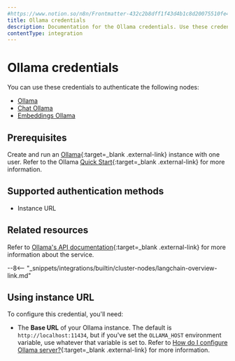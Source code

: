 ```yaml
---
#https://www.notion.so/n8n/Frontmatter-432c2b8dff1f43d4b1c8d20075510fe4
title: Ollama credentials
description: Documentation for the Ollama credentials. Use these credentials to authenticate Ollama in n8n, a workflow automation platform.
contentType: integration
---
```


# Ollama credentials

You can use these credentials to authenticate the following nodes:

* [Ollama](/integrations/builtin/cluster-nodes/sub-nodes/n8n-nodes-langchain.lmollama/)
* [Chat Ollama](/integrations/builtin/cluster-nodes/sub-nodes/n8n-nodes-langchain.lmchatollama/)
* [Embeddings Ollama](/integrations/builtin/cluster-nodes/sub-nodes/n8n-nodes-langchain.embeddingsollama/)

## Prerequisites

Create and run an [Ollama](https://ollama.com/){:target=_blank .external-link} instance with one user. Refer to the Ollama [Quick Start](https://github.com/ollama/ollama/blob/main/README.md#quickstart){:target=_blank .external-link} for more information.

## Supported authentication methods

- Instance URL

## Related resources

Refer to [Ollama's API documentation](https://github.com/ollama/ollama/blob/main/docs/api.md){:target=_blank .external-link} for more information about the service.

--8<-- "_snippets/integrations/builtin/cluster-nodes/langchain-overview-link.md"

## Using instance URL

To configure this credential, you'll need:

- The **Base URL** of your Ollama instance. The default is `http://localhost:11434`, but if you've set the `OLLAMA_HOST` environment variable, use whatever that variable is set to. Refer to [How do I configure Ollama server?](https://github.com/ollama/ollama/blob/main/docs/faq.md#how-do-i-configure-ollama-server){:target=_blank .external-link} for more information.
